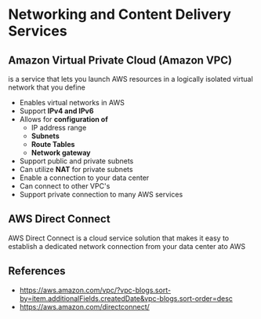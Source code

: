 # Networking and Content Delivery Services

## Amazon Virtual Private Cloud (Amazon VPC)
is a service that lets you launch AWS resources in a logically isolated virtual network that you define
* Enables virtual networks in AWS
* Support **IPv4 and IPv6**
* Allows for **configuration of**
  * IP address range
  * **Subnets**
  * **Route Tables**
  * **Network gateway**
* Support public and private subnets
* Can utilize **NAT** for private subnets
* Enable a connection to your data center
* Can connect to other VPC's
* Support private connection to many AWS services
## AWS Direct Connect
AWS Direct Connect is a cloud service solution that makes it easy to establish a dedicated network connection from your data center ato AWS

## References
* https://aws.amazon.com/vpc/?vpc-blogs.sort-by=item.additionalFields.createdDate&vpc-blogs.sort-order=desc
* https://aws.amazon.com/directconnect/
